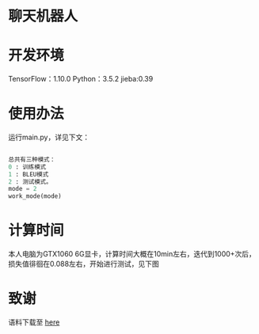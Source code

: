 # 聊天机器人

# 开发环境

TensorFlow：1.10.0
Python：3.5.2
jieba:0.39

# 使用办法

运行main.py，详见下文：

```python  
  
总共有三种模式：
0 : 训练模式
1 : BLEU模式
2 : 测试模式。
mode = 2
work_mode(mode)
```

# 计算时间

 本人电脑为GTX1060 6G显卡，计算时间大概在10min左右，迭代到1000+次后，损失值徘徊在0.088左右，开始进行测试，见下图
 

# 致谢

语料下载至  [here](https://github.com/codemayq/chinese_chatbot_corpus)

